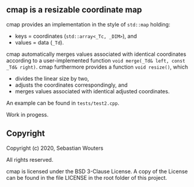 cmap is a resizable coordinate map
----------------------------------

cmap provides an implementation in the style of ```std::map``` holding:

* keys = coordinates (```std::array<_Tc, _DIM>```), and
* values = data (```_Td```).

cmap automatically merges values associated with identical coordinates
according to a user-implemented function
```void merge(_Td& left, const _Td& right)```. cmap furthermore provides
a function ```void resize()```, which

* divides the linear size by two,
* adjusts the coordinates correspondingly, and
* merges values associated with identical adjusted coordinates.

An example can be found in ```tests/test2.cpp```.

Work in progess.

Copyright
---------

Copyright (c) 2020, Sebastian Wouters

All rights reserved.

cmap is licensed under the BSD 3-Clause License. A copy of the License
can be found in the file LICENSE in the root folder of this project.

